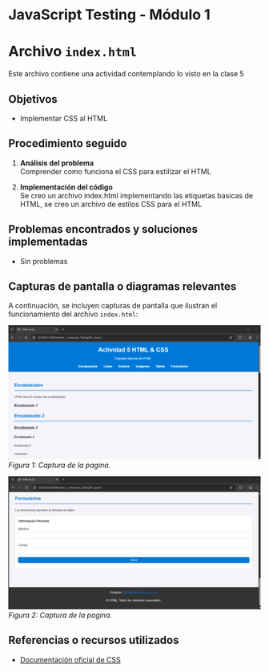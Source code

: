# JavaScript Testing - Módulo 1


# Archivo `index.html`

Este archivo contiene una actividad contemplando lo visto en la clase 5

## Objetivos 

- Implementar CSS al HTML

## Procedimiento seguido

1. **Análisis del problema**  
   Comprender como funciona el CSS para estilizar el HTML

2. **Implementación del código**  
    Se creo un archivo index.html implementando las etiquetas basicas de HTML, se creo un archivo de estilos CSS para el HTML


## Problemas encontrados y soluciones implementadas

- Sin problemas

## Capturas de pantalla o diagramas relevantes

A continuación, se incluyen capturas de pantalla que ilustran el funcionamiento del archivo `index.html`:

![Salida de pruebas](Capturas/img2.png)  
*Figura 1: Captura de la pagina.*

![Salida de pruebas](Capturas/img3.png)  
*Figura 2: Captura de la pagina.*

## Referencias o recursos utilizados

- [Documentación oficial de CSS](https://developer.mozilla.org/es/docs/Web/CSS)
